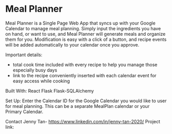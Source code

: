# Meal Planner

Meal Planner is a Single Page Web App that syncs up with your Google Calendar to manage meal planning. Simply input the ingredients you have on hand, or want to use, and Meal Planner will generate meals and organize them for you. Modification is easy with a click of a button, and recipe events will be added automatically to your calendar once you approve.

Important details: 
- total cook time included with every recipe to help you manage those especially busy days
- link to the recipe conveniently inserted with each calendar event for easy access while cooking

Built With:
React
Flask
Flask-SQLAlchemy

Set Up: 
Enter the Calendar ID for the Google Calendar you would like to user for meal planning. This can be a separate MealPlan calendar or your Primary Calendar.

Contact
Jenny Tan- https://www.linkedin.com/in/jenny-tan-2020/
Project link: 
